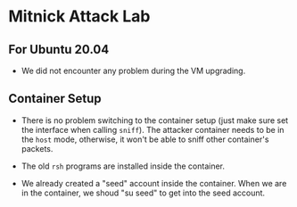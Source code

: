 # Mitnick Attack Lab

## For Ubuntu 20.04 


- We did not encounter any problem during the VM upgrading.


## Container Setup

- There is no problem switching to the container setup (just make
sure set the interface when calling ```sniff```). The attacker
container needs to be in the `host` mode, otherwise, it won't be
able to sniff other container's packets.

- The old ```rsh``` programs are installed inside the container. 

- We already created a "seed" account inside the container. When
we are in the container, we shoud "su seed" to get into the seed
account. 
